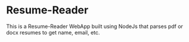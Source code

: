 # Resume-Reader
This is a Resume-Reader WebApp built using NodeJs that parses pdf or docx resumes to get name, email, etc.
